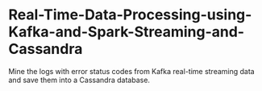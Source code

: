 # Real-Time-Data-Processing-using-Kafka-and-Spark-Streaming-and-Cassandra
Mine the logs with error status codes from Kafka real-time streaming data and save them into a Cassandra database.
